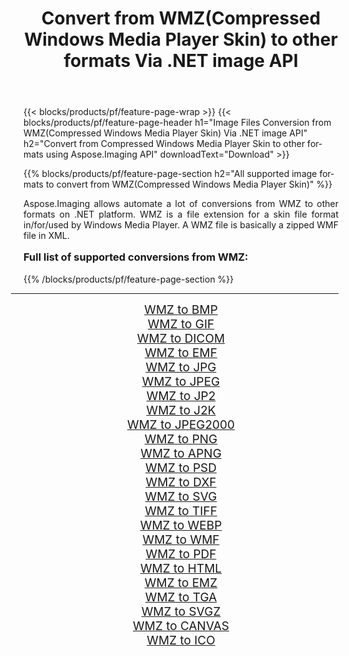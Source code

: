 ﻿---
title: Convert from WMZ(Compressed Windows Media Player Skin) to other formats Via .NET image API 
weight: 3920
url: /net/conversion/from/wmz/ 
lang: en
langdirlevel: 2
locales: zh-hans,ja,it,ru,de,es,fr,nl,id,lt,pl,pt,vi,tr,ko,zh-hant,ar,hi,th,sv,cs,uk,he
description: Using Aspose.Imaging for .NET you can easily convert from WMZ(Compressed Windows Media Player Skin) to other formats
---

{{< blocks/products/pf/feature-page-wrap >}}
{{< blocks/products/pf/feature-page-header h1="Image Files Conversion from WMZ(Compressed Windows Media Player Skin) Via .NET image API" h2="Convert from Compressed Windows Media Player Skin to other formats using Aspose.Imaging API" downloadText="Download" >}}


{{% blocks/products/pf/feature-page-section  h2="All supported image formats to convert from WMZ(Compressed Windows Media Player Skin)" %}}
<p align=justify>Aspose.Imaging allows automate a lot of conversions from WMZ to other formats on .NET platform. WMZ is a file extension for a skin file format in/for/used by Windows Media Player. A WMZ file is basically a zipped WMF file in XML.</p>
<h3 style="margin-top:16px;">
Full list of supported conversions from WMZ:
</h3>
{{% /blocks/products/pf/feature-page-section %}}
<div class="container-fluid productfamilypage bg-gray">
    <div class="convertypes bg-gray agp-content section">
        <div class="container">
		<hr style="margin-left:-20px;"/>
		<div class="row other-converters" style="gap: 10px;font-size: 19px;text-align:center;">
		    <div class='col-md-3 other-converter remove-lp remove-rp'><a href="/imaging/net/conversion/wmz-to-bmp/" style="padding:15px;">WMZ to BMP</a></div><div class='col-md-3 other-converter remove-lp remove-rp'><a href="/imaging/net/conversion/wmz-to-gif/" style="padding:15px;">WMZ to GIF</a></div><div class='col-md-3 other-converter remove-lp remove-rp'><a href="/imaging/net/conversion/wmz-to-dicom/" style="padding:15px;">WMZ to DICOM</a></div><div class='col-md-3 other-converter remove-lp remove-rp'><a href="/imaging/net/conversion/wmz-to-emf/" style="padding:15px;">WMZ to EMF</a></div><div class='col-md-3 other-converter remove-lp remove-rp'><a href="/imaging/net/conversion/wmz-to-jpg/" style="padding:15px;">WMZ to JPG</a></div><div class='col-md-3 other-converter remove-lp remove-rp'><a href="/imaging/net/conversion/wmz-to-jpeg/" style="padding:15px;">WMZ to JPEG</a></div><div class='col-md-3 other-converter remove-lp remove-rp'><a href="/imaging/net/conversion/wmz-to-jp2/" style="padding:15px;">WMZ to JP2</a></div><div class='col-md-3 other-converter remove-lp remove-rp'><a href="/imaging/net/conversion/wmz-to-j2k/" style="padding:15px;">WMZ to J2K</a></div><div class='col-md-3 other-converter remove-lp remove-rp'><a href="/imaging/net/conversion/wmz-to-jpeg2000/" style="padding:15px;">WMZ to JPEG2000</a></div><div class='col-md-3 other-converter remove-lp remove-rp'><a href="/imaging/net/conversion/wmz-to-png/" style="padding:15px;">WMZ to PNG</a></div><div class='col-md-3 other-converter remove-lp remove-rp'><a href="/imaging/net/conversion/wmz-to-apng/" style="padding:15px;">WMZ to APNG</a></div><div class='col-md-3 other-converter remove-lp remove-rp'><a href="/imaging/net/conversion/wmz-to-psd/" style="padding:15px;">WMZ to PSD</a></div><div class='col-md-3 other-converter remove-lp remove-rp'><a href="/imaging/net/conversion/wmz-to-dxf/" style="padding:15px;">WMZ to DXF</a></div><div class='col-md-3 other-converter remove-lp remove-rp'><a href="/imaging/net/conversion/wmz-to-svg/" style="padding:15px;">WMZ to SVG</a></div><div class='col-md-3 other-converter remove-lp remove-rp'><a href="/imaging/net/conversion/wmz-to-tiff/" style="padding:15px;">WMZ to TIFF</a></div><div class='col-md-3 other-converter remove-lp remove-rp'><a href="/imaging/net/conversion/wmz-to-webp/" style="padding:15px;">WMZ to WEBP</a></div><div class='col-md-3 other-converter remove-lp remove-rp'><a href="/imaging/net/conversion/wmz-to-wmf/" style="padding:15px;">WMZ to WMF</a></div><div class='col-md-3 other-converter remove-lp remove-rp'><a href="/imaging/net/conversion/wmz-to-pdf/" style="padding:15px;">WMZ to PDF</a></div><div class='col-md-3 other-converter remove-lp remove-rp'><a href="/imaging/net/conversion/wmz-to-html/" style="padding:15px;">WMZ to HTML</a></div><div class='col-md-3 other-converter remove-lp remove-rp'><a href="/imaging/net/conversion/wmz-to-emz/" style="padding:15px;">WMZ to EMZ</a></div><div class='col-md-3 other-converter remove-lp remove-rp'><a href="/imaging/net/conversion/wmz-to-tga/" style="padding:15px;">WMZ to TGA</a></div><div class='col-md-3 other-converter remove-lp remove-rp'><a href="/imaging/net/conversion/wmz-to-svgz/" style="padding:15px;">WMZ to SVGZ</a></div><div class='col-md-3 other-converter remove-lp remove-rp'><a href="/imaging/net/conversion/wmz-to-canvas/" style="padding:15px;">WMZ to CANVAS</a></div><div class='col-md-3 other-converter remove-lp remove-rp'><a href="/imaging/net/conversion/wmz-to-ico/" style="padding:15px;">WMZ to ICO</a></div>
                </div>
        </div>
    </div>
</div>
<br/>

